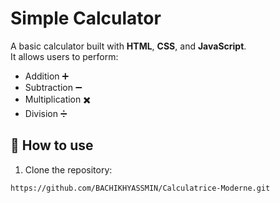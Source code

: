 
# Simple Calculator

A basic calculator built with **HTML**, **CSS**, and **JavaScript**.  
It allows users to perform:
- Addition ➕
- Subtraction ➖
- Multiplication ✖️
- Division ➗

## 🔧 How to use

1. Clone the repository:
```bash
https://github.com/BACHIKHYASSMIN/Calculatrice-Moderne.git
